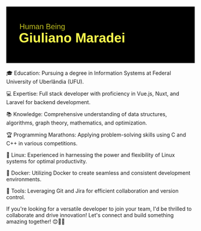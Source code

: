 ![Cabeçalho](https://github.com/giulianomaradei/giulianomaradei/blob/cb68875d1742dc32a3f94c9249a0e17cd51a8d86/header.png)

🎓 Education: Pursuing a degree in Information Systems at Federal University of Uberlândia (UFU).

💻 Expertise: Full stack developer with proficiency in Vue.js, Nuxt, and Laravel for backend development.

📚 Knowledge: Comprehensive understanding of data structures, algorithms, graph theory, mathematics, and optimization.

🏆 Programming Marathons: Applying problem-solving skills using C and C++ in various competitions.

🐧 Linux: Experienced in harnessing the power and flexibility of Linux systems for optimal productivity.

🐳 Docker: Utilizing Docker to create seamless and consistent development environments.

🔧 Tools: Leveraging Git and Jira for efficient collaboration and version control.

If you're looking for a versatile developer to join your team, I'd be thrilled to collaborate and drive innovation! Let's connect and build something amazing together! 😊👨‍💻

